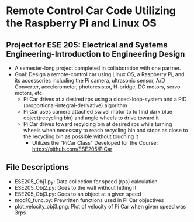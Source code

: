 # Remote Control Car Code Utilizing the Raspberry Pi and Linux OS
## Project for ESE 205: Electrical and Systems Engineering-Introduction to Engineering Design
- A semester-long project completed in collaboration with one partner.
- Goal: Design a remote-control car using Linux OS, a Raspberry Pi, and its accessories including the Pi camera, ultrasonic sensor,
A/D Converter, accelerometer, photoresistor, H-bridge, DC motors, servo motors, etc.
   - Pi Car drives at a desired rps using a closed-loop-system and a PID (proportional-integral-derivative) algorithm
   - Pi Car uses camera attached swivel motor to to find dark blue object(recycling bin) and angle wheels to drive toward it
   - Pi Car drives toward recylcing bin at desired rps while turning wheels when necessary to reach recycling bin and stops as
  close to the recycling bin as possible without touching it
      - Utilizes the "PiCar Class" Developed for the Course: https://github.com/ESE205/PiCar

## File Descriptions
- ESE205_Obj1.py:           Data collection for speed (rps) calculation
- ESE205_Obj2.py:           Goes to the wall without hitting it
- ESE205_Obj3.py:           Goes to an object at a given speed
- mod10_func.py:            Prewritten functions used in Pi Car objectives
- plot_velocity_obj3.png:   Plot of velocity of Pi Car when given speed was 3rps
